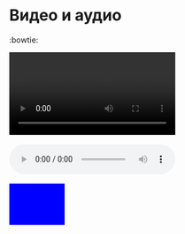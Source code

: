 # Видео и аудио

:bowtie:

![video](output(compress-video-online.com).mp4)

![audio](./pomnyukak-ya-grelas-na-solnyshke_na-beregu-okeana-_i-etot-zvuk_beskonechnosti_-vospominanie-ob-atlanticheskom-okeane.mp3)

![img](sample-blue-100x75.jpg)

